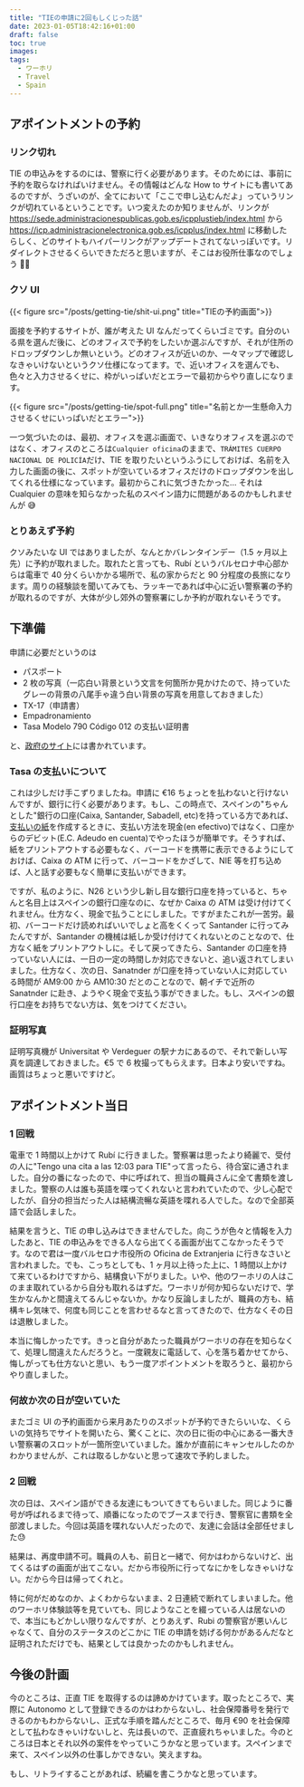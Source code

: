 ```yaml
---
title: "TIEの申請に2回もしくじった話"
date: 2023-01-05T18:42:16+01:00
draft: false
toc: true
images:
tags:
  - ワーホリ
  - Travel
  - Spain
---
```


## アポイントメントの予約

### リンク切れ

TIE の申込みをするのには、警察に行く必要があります。そのためには、事前に予約を取らなければいけません。その情報はどんな How to サイトにも書いてあるのですが、うざいのが、全てにおいて「ここで申し込むんだよ」っていうリンクが切れているということです。いつ変えたのか知りませんが、リンクが https://sede.administracionespublicas.gob.es/icpplustieb/index.html から https://icp.administracionelectronica.gob.es/icpplus/index.html に移動したらしく、どのサイトもハイパーリンクがアップデートされてないっぽいです。リダイレクトさせるくらいできただろと思いますが、そこはお役所仕事なのでしょう 🤷‍♀️

### クソ UI

{{< figure src="/posts/getting-tie/shit-ui.png" title="TIEの予約画面">}}

面接を予約するサイトが、誰が考えた UI なんだってくらいゴミです。自分のいる県を選んだ後に、どのオフィスで予約をしたいか選ぶんですが、それが住所のドロップダウンしか無いという。どのオフィスが近いのか、一々マップで確認しなきゃいけないというクソ仕様になってます。で、近いオフィスを選んでも、色々と入力させるくせに、枠がいっぱいだとエラーで最初からやり直しになります。

{{< figure src="/posts/getting-tie/spot-full.png" title="名前とか一生懸命入力させるくせにいっぱいだとエラー">}}

一つ気づいたのは、最初、オフィスを選ぶ画面で、いきなりオフィスを選ぶのではなく、オフィスのところは`Cualquier oficina`のままで、`TRÁMITES CUERPO NACIONAL DE POLICÍA`だけ、TIE を取りたいというふうにしておけば、名前を入力した画面の後に、スポットが空いているオフィスだけのドロップダウンを出してくれる仕様になっています。最初からこれに気づきたかった… それは Cualquier の意味を知らなかった私のスペイン語力に問題があるのかもしれませんが 😅

### とりあえず予約

クソみたいな UI ではありましたが、なんとかバレンタインデー（1.5 ヶ月以上先）に予約が取れました。取れたと言っても、Rubí というバルセロナ中心部からは電車で 40 分くらいかかる場所で、私の家からだと 90 分程度の長旅になります。周りの経験談を聞いてみても、ラッキーであれば中心に近い警察署の予約が取れるのですが、大体が少し郊外の警察署にしか予約が取れないそうです。

## 下準備

申請に必要だというのは

- パスポート
- 2 枚の写真（一応白い背景という文言を何箇所か見かけたので、持っていたグレーの背景の八尾手ゃ違う白い背景の写真を用意しておきました）
- TX-17（申請書）
- Empadronamiento
- Tasa Modelo 790 Código 012 の支払い証明書

と、[政府のサイト](https://extranjeros.inclusion.gob.es/es/InformacionInteres/InformacionProcedimientos/Ciudadanosnocomunitarios/hoja092/index.html)には書かれています。

### Tasa の支払いについて

これは少しだけ手こずりましたね。申請に €16 ちょっとを払わないと行けないんですが、銀行に行く必要があります。もし、この時点で、スペインの"ちゃんとした"銀行の口座(Caixa, Santander, Sabadell, etc)を持っている方であれば、[支払いの紙](https://sede.policia.gob.es:38089/Tasa790_012/ImpresoRellenar)を作成するときに、支払い方法を現金(en efectivo)ではなく、口座からのデビット(E.C. Adeudo en cuenta)でやったほうが簡単です。そうすれば、紙をプリントアウトする必要もなく、バーコードを携帯に表示できるようにしておけば、Caixa の ATM に行って、バーコードをかざして、NIE 等を打ち込めば、人と話す必要もなく簡単に支払いができます。

ですが、私のように、N26 という少し新し目な銀行口座を持っていると、ちゃんと名目上はスペインの銀行口座なのに、なぜか Caixa の ATM は受け付けてくれません。仕方なく、現金で払うことにしました。ですがまたこれが一苦労。最初、バーコードだけ読めればいいでしょと高をくくって Santander に行ってみたんですが、Santander の機械は紙しか受け付けてくれないとのことなので、仕方なく紙をプリントアウトしに。そして戻ってきたら、Santander の口座を持っていない人には、一日の一定の時間しか対応できないと、追い返されてしまいました。仕方なく、次の日、Sanatnder が口座を持っていない人に対応している時間が AM9:00 から AM10:30 だとのことなので、朝イチで近所の Sanatnder に赴き、ようやく現金で支払う事ができました。もし、スペインの銀行口座をお持ちでない方は、気をつけてください。

### 証明写真

証明写真機が Universitat や Verdeguer の駅ナカにあるので、それで新しい写真を調達しておきました。€5 で 6 枚撮ってもらえます。日本より安いですね。画質はちょっと悪いですけど。

## アポイントメント当日

### 1 回戦

電車で 1 時間以上かけて Rubí に行きました。警察署は思ったより綺麗で、受付の人に"Tengo una cita a las 12:03 para TIE"って言ったら、待合室に通されました。自分の番になったので、中に呼ばれて、担当の職員さんに全て書類を渡しました。警察の人は誰も英語を喋ってくれないと言われていたので、少し心配でしたが、自分の担当だった人は結構流暢な英語を喋れる人でした。なので全部英語で会話しました。

結果を言うと、TIE の申し込みはできませんでした。向こうが色々と情報を入力したあと、TIE の申込みをできる人なら出てくる画面が出てこなかったそうです。なので君は一度バルセロナ市役所の Oficina de Extranjeria に行きなさいと言われました。でも、こっちとしても、1 ヶ月以上待った上に、1 時間以上かけて来ているわけですから、結構食い下がりました。いや、他のワーホリの人はこのまま取れているから自分も取れるはずだ。ワーホリが何か知らないだけで、学生かなんかと間違えてるんじゃないか。かなり反論しましたが、職員の方も、結構キレ気味で、何度も同じことを言わせるなと言ってきたので、仕方なくその日は退散しました。

本当に悔しかったです。きっと自分があたった職員がワーホリの存在を知らなくて、処理し間違えたんだろうと。一度親友に電話して、心を落ち着かせてから、悔しがっても仕方ないと思い、もう一度アポイントメントを取ろうと、最初からやり直しました。

### 何故か次の日が空いていた

またゴミ UI の予約画面から来月あたりのスポットが予約できたらいいな、くらいの気持ちでサイトを開いたら、驚くことに、次の日に街の中心にある一番大きい警察署のスロットが一箇所空いていました。誰かが直前にキャンセルしたのかわかりませんが、これは取るしかないと思って速攻で予約しました。

### 2 回戦

次の日は、スペイン語ができる友達にもついてきてもらいました。同じように番号が呼ばれるまで待って、順番になったのでブースまで行き、警察官に書類を全部渡しました。今回は英語を喋れない人だったので、友達に会話は全部任せました:sweat:

結果は、再度申請不可。職員の人も、前日と一緒で、何かはわからないけど、出てくるはずの画面が出てこない。だから市役所に行ってなにかをしなきゃいけない。だから今日は帰ってくれと。

特に何がだめなのか、よくわからないまま、2 日連続で断れてしまいました。他のワーホリ体験談等を見ていても、同じようなことを綴っている人は居ないので、本当にもどかしい限りなんですが、とりあえず、Rubi の警察官が悪いんじゃなくて、自分のステータスのどこかに TIE の申請を妨げる何かがあるんだなと証明されただけでも、結果としては良かったのかもしれません。

## 今後の計画

今のところは、正直 TIE を取得するのは諦めかけています。取ったところで、実際に Autonomo として登録できるのかはわからないし、社会保障番号を発行できるのかもわからないし、正式な手順を踏んだところで、毎月 €90 を社会保障として払わなきゃいけないしと、先は長いので、正直疲れちゃいました。今のところは日本とそれ以外の案件をやっていこうかなと思っています。スペインまで来て、スペイン以外の仕事しかできない。笑えますね。

もし、リトライすることがあれば、続編を書こうかなと思っています。
